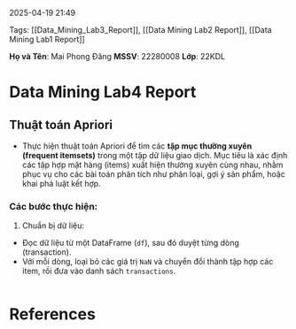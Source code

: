 2025-04-19 21:49


Tags: [[Data_Mining_Lab3_Report]], [[Data Mining Lab2 Report]], [[Data Mining Lab1 Report]]

**Họ và Tên**: Mai Phong Đăng
**MSSV**: 22280008
**Lớp**: 22KDL

# Data Mining Lab4 Report

## Thuật toán Apriori
- Thực hiện thuật toán Apriori để tìm các **tập mục thường xuyên (frequent itemsets)** trong một tập dữ liệu giao dịch. Mục tiêu là xác định các tập hợp mặt hàng (items) xuất hiện thường xuyên cùng nhau, nhằm phục vụ cho các bài toán phân tích như phân loại, gợi ý sản phẩm, hoặc khai phá luật kết hợp.
### Các bước thực hiện:
1. Chuẩn bị dữ liệu: 
- Đọc dữ liệu từ một DataFrame (`df`), sau đó duyệt từng dòng (transaction).    
- Với mỗi dòng, loại bỏ các giá trị `NaN` và chuyển đổi thành tập hợp các item, rồi đưa vào danh sách `transactions`.
```python 

```
# References
